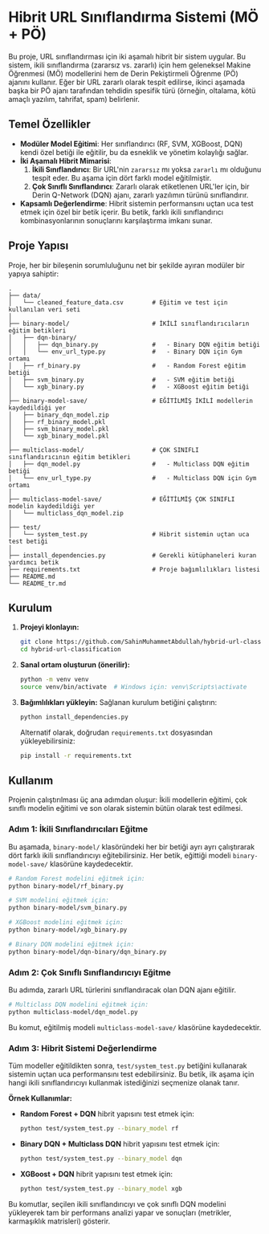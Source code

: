 # Hibrit URL Sınıflandırma Sistemi (MÖ + PÖ)

Bu proje, URL sınıflandırması için iki aşamalı hibrit bir sistem uygular. Bu sistem, ikili sınıflandırma (zararsız vs. zararlı) için hem geleneksel Makine Öğrenmesi (MÖ) modellerini hem de Derin Pekiştirmeli Öğrenme (PÖ) ajanını kullanır. Eğer bir URL zararlı olarak tespit edilirse, ikinci aşamada başka bir PÖ ajanı tarafından tehdidin spesifik türü (örneğin, oltalama, kötü amaçlı yazılım, tahrifat, spam) belirlenir.

## Temel Özellikler

- **Modüler Model Eğitimi**: Her sınıflandırıcı (RF, SVM, XGBoost, DQN) kendi özel betiği ile eğitilir, bu da esneklik ve yönetim kolaylığı sağlar.
- **İki Aşamalı Hibrit Mimarisi**:
  1.  **İkili Sınıflandırıcı**: Bir URL'nin `zararsız` mı yoksa `zararlı` mı olduğunu tespit eder. Bu aşama için dört farklı model eğitilmiştir.
  2.  **Çok Sınıflı Sınıflandırıcı**: Zararlı olarak etiketlenen URL'ler için, bir Derin Q-Network (DQN) ajanı, zararlı yazılımın türünü sınıflandırır.
- **Kapsamlı Değerlendirme**: Hibrit sistemin performansını uçtan uca test etmek için özel bir betik içerir. Bu betik, farklı ikili sınıflandırıcı kombinasyonlarının sonuçlarını karşılaştırma imkanı sunar.

## Proje Yapısı

Proje, her bir bileşenin sorumluluğunu net bir şekilde ayıran modüler bir yapıya sahiptir:

```
.
├── data/
│   └── cleaned_feature_data.csv        # Eğitim ve test için kullanılan veri seti
│
├── binary-model/                       # İKİLİ sınıflandırıcıların eğitim betikleri
│   ├── dqn-binary/
│   │   ├── dqn_binary.py               #   - Binary DQN eğitim betiği
│   │   └── env_url_type.py             #   - Binary DQN için Gym ortamı
│   ├── rf_binary.py                    #   - Random Forest eğitim betiği
│   ├── svm_binary.py                   #   - SVM eğitim betiği
│   └── xgb_binary.py                   #   - XGBoost eğitim betiği
│
├── binary-model-save/                  # EĞİTİLMİŞ İKİLİ modellerin kaydedildiği yer
│   ├── binary_dqn_model.zip
│   ├── rf_binary_model.pkl
│   ├── svm_binary_model.pkl
│   └── xgb_binary_model.pkl
│
├── multiclass-model/                   # ÇOK SINIFLI sınıflandırıcının eğitim betikleri
│   ├── dqn_model.py                    #   - Multiclass DQN eğitim betiği
│   └── env_url_type.py                 #   - Multiclass DQN için Gym ortamı
│
├── multiclass-model-save/              # EĞİTİLMİŞ ÇOK SINIFLI modelin kaydedildiği yer
│   └── multiclass_dqn_model.zip
│
├── test/
│   └── system_test.py                  # Hibrit sistemin uçtan uca test betiği
│
├── install_dependencies.py             # Gerekli kütüphaneleri kuran yardımcı betik
├── requirements.txt                    # Proje bağımlılıkları listesi
├── README.md
└── README_tr.md
```

## Kurulum

1.  **Projeyi klonlayın:**
    ```bash
    git clone https://github.com/SahinMuhammetAbdullah/hybrid-url-classification.git
    cd hybrid-url-classification
    ```

2.  **Sanal ortam oluşturun (önerilir):**
    ```bash
    python -m venv venv
    source venv/bin/activate  # Windows için: venv\Scripts\activate
    ```

3.  **Bağımlılıkları yükleyin:**
    Sağlanan kurulum betiğini çalıştırın:
    ```bash
    python install_dependencies.py
    ```
    Alternatif olarak, doğrudan `requirements.txt` dosyasından yükleyebilirsiniz:
    ```bash
    pip install -r requirements.txt
    ```

## Kullanım

Projenin çalıştırılması üç ana adımdan oluşur: İkili modellerin eğitimi, çok sınıflı modelin eğitimi ve son olarak sistemin bütün olarak test edilmesi.

### Adım 1: İkili Sınıflandırıcıları Eğitme

Bu aşamada, `binary-model/` klasöründeki her bir betiği ayrı ayrı çalıştırarak dört farklı ikili sınıflandırıcıyı eğitebilirsiniz. Her betik, eğittiği modeli `binary-model-save/` klasörüne kaydedecektir.

```bash
# Random Forest modelini eğitmek için:
python binary-model/rf_binary.py

# SVM modelini eğitmek için:
python binary-model/svm_binary.py

# XGBoost modelini eğitmek için:
python binary-model/xgb_binary.py

# Binary DQN modelini eğitmek için:
python binary-model/dqn-binary/dqn_binary.py
```

### Adım 2: Çok Sınıflı Sınıflandırıcıyı Eğitme

Bu adımda, zararlı URL türlerini sınıflandıracak olan DQN ajanı eğitilir.

```bash
# Multiclass DQN modelini eğitmek için:
python multiclass-model/dqn_model.py
```
Bu komut, eğitilmiş modeli `multiclass-model-save/` klasörüne kaydedecektir.

### Adım 3: Hibrit Sistemi Değerlendirme

Tüm modeller eğitildikten sonra, `test/system_test.py` betiğini kullanarak sistemin uçtan uca performansını test edebilirsiniz. Bu betik, ilk aşama için hangi ikili sınıflandırıcıyı kullanmak istediğinizi seçmenize olanak tanır.

**Örnek Kullanımlar:**

*   **Random Forest + DQN** hibrit yapısını test etmek için:
    ```bash
    python test/system_test.py --binary_model rf
    ```

*   **Binary DQN + Multiclass DQN** hibrit yapısını test etmek için:
    ```bash
    python test/system_test.py --binary_model dqn
    ```

*   **XGBoost + DQN** hibrit yapısını test etmek için:
    ```bash
    python test/system_test.py --binary_model xgb
    ```

Bu komutlar, seçilen ikili sınıflandırıcıyı ve çok sınıflı DQN modelini yükleyerek tam bir performans analizi yapar ve sonuçları (metrikler, karmaşıklık matrisleri) gösterir.
